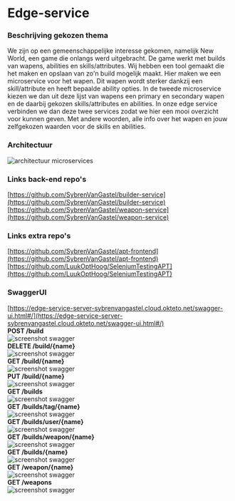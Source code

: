 # Edge-service
### Beschrijving gekozen thema
We zijn op een gemeenschappelijke interesse gekomen, namelijk New World, een game die onlangs werd uitgebracht. De game werkt met builds van wapens, abilities en skills/attributes. Wij hebben een tool gemaakt die het maken en opslaan van zo'n build mogelijk maakt. Hier maken we een microservice voor het wapen. Dit wapen wordt sterker dankzij een skill/attribute en heeft bepaalde ability opties. In de tweede microservice kiezen we dan uit deze lijst van wapens een primary en secondary wapen en de daarbij gekozen skills/attributes en abilities. In onze edge service verbinden we dan deze twee services zodat we hier een mooi overzicht voor kunnen geven. Met andere woorden, alle info over het wapen en jouw zelfgekozen waarden voor de skills en abilities. 

### Architectuur
![architectuur microservices](https://luukopthoog.sinners.be/MS-Diagram.JPG)

### Links back-end repo's
[https://github.com/SybrenVanGastel/builder-service](https://github.com/SybrenVanGastel/builder-service)
<br/>
[https://github.com/SybrenVanGastel/weapon-service](https://github.com/SybrenVanGastel/weapon-service)

### Links extra repo's
[https://github.com/SybrenVanGastel/apt-frontend](https://github.com/SybrenVanGastel/apt-frontend)
<br/>
[https://github.com/LuukOptHoog/SeleniumTestingAPT](https://github.com/LuukOptHoog/SeleniumTestingAPT)

### SwaggerUI
[https://edge-service-server-sybrenvangastel.cloud.okteto.net/swagger-ui.html#/](https://edge-service-server-sybrenvangastel.cloud.okteto.net/swagger-ui.html#/)
<br/>
**POST /build**
<br/>
![screenshot swagger](https://r0785524.sinners.be/apt/post_build.png)
<br/>
**DELETE /build/{name}**
<br/>
![screenshot swagger](https://r0785524.sinners.be/apt/delete_build.png)
<br/>
**GET /build/{name}**
<br/>
![screenshot swagger](https://r0785524.sinners.be/apt/get_build_name.png)
<br/>
**PUT /build/{name}**
<br/>
![screenshot swagger](https://r0785524.sinners.be/apt/put_build.png)
<br/>
**GET /builds**
<br/>
![screenshot swagger](https://r0785524.sinners.be/apt/get_builds.png)
<br/>
**GET /builds/tag/{name}**
<br/>
![screenshot swagger](https://r0785524.sinners.be/apt/get_builds_tag.png)
<br/>
**GET /builds/user/{name}**
<br/>
![screenshot swagger](https://r0785524.sinners.be/apt/get_builds_user.png)
<br/>
**GET /builds/weapon/{name}**
<br/>
![screenshot swagger](https://r0785524.sinners.be/apt/get_builds_weapon.png)
<br/>
**GET /builds/{name}**
<br/>
![screenshot swagger](https://r0785524.sinners.be/apt/get_builds_name.png)
<br/>
**GET /weapon/{name}**
<br/>
![screenshot swagger](https://r0785524.sinners.be/apt/get_weapon_name.png)
<br/>
**GET /weapons**
<br/>
![screenshot swagger](https://r0785524.sinners.be/apt/get_weapons.png)
